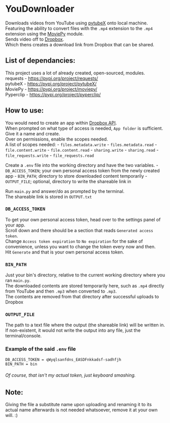 # YouDownloader
Downloads videos from YouTube using [pytubeX](https://pypi.org/project/pytubeX/) onto local machine.<br />
Featuring the ability to convert files with the `.mp4` extension to the `.mp4` extension using the [MoviePy](https://pypi.org/project/moviepy/) module.<br />
Sends video off to [Dropbox](https://www.dropbox.com).<br />
Which thens creates a download link from Dropbox that can be shared.

## List of dependancies:
This project uses a lot of already created, open-sourced, modules.  
requests - https://pypi.org/project/requests/  
pytubeX - https://pypi.org/project/pytubeX/  
MoviePy - https://pypi.org/project/moviepy/  
Pyperclip - https://pypi.org/project/pyperclip/  

## How to use:
You would need to create an app within [Dropbox API](https://www.dropbox.com/developers/apps/create).<br />
When prompted on what type of access is needed, `App folder` is sufficient.<br />
Give it a name and create.<br />
Over on permissions, enable the scopes needed.<br />
A list of scopes needed:
	- `files.metadata.write`
	- `files.metadata.read`
	- `file.content.write`
	- `file.content.read`
	- `sharing.write`
	- `sharing.read`
	- `file_requests.write`
	- `file_requests.read`

Create a `.env` file into the working directory and have the two variables.
	- `DB_ACCESS_TOKEN`; your own personal access token from the newly created app
	- `BIN_PATH`; directory to store downloaded content temporarily
	- `OUTPUT_FILE`; optional, directory to write the shareable link in

Run `main.py` and answer/do as prompted by the terminal.<br />
The shareable link is stored in `OUTPUT.txt`

### `DB_ACCESS_TOKEN`
To get your own personal access token, head over to the settings panel of your app.<br />
Scroll down and there should be a section that reads `Generated access token`.<br />
Change `Access token expiration` to `No expiration` for the sake of convenience, unless you want to change the token every now and then.<br />
Hit `Generate` and that is your own personal access token.

### `BIN_PATH`
Just your bin's directory, relative to the current working directory where you ran `main.py`.<br />
The downloaded contents are stored temporarily here, such as `.mp4` directly from YouTube and then `.mp3` when converted to `.mp3`.<br />
The contents are removed from that directory after successful uploads to Dropbox

### `OUTPUT_FILE`
The path to a text file where the output (the shareable link) will be written in.<br />
If non-existent, it would not write the output into any file, just the terminal/console.

### Example of the said `.env` file
```
DB_ACCESS_TOKEN = qWyqlsanfdns_EASDFnkkadsf-sadhfjh
BIN_PATH = bin
```
###### Of course, that isn't my actual token, just keyboard smashing.

## Note:
Giving the file a substitute name upon uploading and renaming it to its actual name afterwards is not needed whatsoever, remove it at your own will. :)
